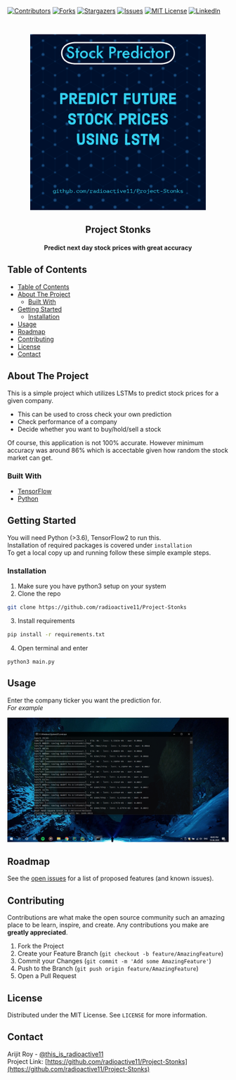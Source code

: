 [![Contributors][contributors-shield]][contributors-url] 
[![Forks][forks-shield]][forks-url]
[![Stargazers][stars-shield]][stars-url]
[![Issues][issues-shield]][issues-url]
[![MIT License][license-shield]][license-url]
[![LinkedIn][linkedin-shield]][linkedin-url]



<!-- PROJECT LOGO -->
<br />
<p align="center">
  <a href="https://github.com/othneildrew/Best-README-Template">
    <img src="images/post.png" alt="Logo" width="400" height="400">
  </a>

  <h2 align="center">Project Stonks</h>

  <h4 align="center">
  <p align="center">
    Predict next day stock prices with great accuracy
    </h4>
  </p>
</p>



<!-- TABLE OF CONTENTS -->
## Table of Contents

- [Table of Contents](#table-of-contents)
- [About The Project](#about-the-project)
  - [Built With](#built-with)
- [Getting Started](#getting-started)
  - [Installation](#installation)
- [Usage](#usage)
- [Roadmap](#roadmap)
- [Contributing](#contributing)
- [License](#license)
- [Contact](#contact)



<!-- ABOUT THE PROJECT -->
## About The Project


This is a simple project which utilizes LSTMs to predict stock prices for a given company.


* This can be used to cross check your own prediction
* Check performance of a company
* Decide whether you want to buy/hold/sell a stock

Of course, this application is not 100% accurate. However minimum accuracy was around 86% which is accectable given how random the stock market can get.


### Built With

* [TensorFlow](https://www.tensorflow.org/)
* [Python](https://www.python.org/)


<!-- GETTING STARTED -->
## Getting Started

You will need Python (>3.6), TensorFlow2 to run this. <br/>
Installation of required packages is covered under ```installation``` </br>
To get a local copy up and running follow these simple example steps.



### Installation

1. Make sure you have python3 setup on your system
2. Clone the repo
```sh
git clone https://github.com/radioactive11/Project-Stonks
```
3. Install requirements
```sh
pip install -r requirements.txt
```
4. Open terminal and enter
```
python3 main.py
```



<!-- USAGE EXAMPLES -->
## Usage

Enter the company ticker you want the prediction for.<br />
_For example_<br />

![product-screenshot]




<!-- ROADMAP -->
## Roadmap

See the [open issues](https://github.com/radioactive11/Project-Stonks/issues) for a list of proposed features (and known issues).



<!-- CONTRIBUTING -->
## Contributing

Contributions are what make the open source community such an amazing place to be learn, inspire, and create. Any contributions you make are **greatly appreciated**.

1. Fork the Project
2. Create your Feature Branch (`git checkout -b feature/AmazingFeature`)
3. Commit your Changes (`git commit -m 'Add some AmazingFeature'`)
4. Push to the Branch (`git push origin feature/AmazingFeature`)
5. Open a Pull Request



<!-- LICENSE -->
## License

Distributed under the MIT License. See `LICENSE` for more information.



<!-- CONTACT -->
## Contact

Arijit Roy - [@this_is_radioactive11](https://www.instagram.com/this_is_radioactive11/) <br />
Project Link: [https://github.com/radioactive11/Project-Stonks](https://github.com/radioactive11/Project-Stonks)





[contributors-shield]: https://img.shields.io/github/contributors/radioactive11/Project-Stonks.svg?style=flat-square
[contributors-url]: https://github.com/radioactive11/Project-Stonks/graphs/contributors
[forks-shield]: https://img.shields.io/github/forks/radioactive11/Project-Stonks.svg?style=flat-square
[forks-url]: https://github.com/radioactive11/Project-Stonks/network/members
[stars-shield]: https://img.shields.io/github/stars/radioactive11/Project-Stonks.svg?style=flat-square
[stars-url]: https://github.com/radioactive11/Project-Stonks/stargazers
[issues-shield]: https://img.shields.io/github/issues/radioactive11/Project-Stonks.svg?style=flat-square
[issues-url]: https://github.com/radioactive11/Project-Stonks/issues
[license-shield]: https://img.shields.io/github/license/radioactive11/Project-Stonks.svg?style=flat-square
[license-url]: https://github.com/radioactive11/Project-Stonks/blob/master/LICENSE.txt
[linkedin-shield]: https://img.shields.io/badge/-LinkedIn-black.svg?style=flat-square&logo=linkedin&colorB=555
[linkedin-url]: https://linkedin.com/in/arijit--roy
[product-screenshot]: images/screenshot.png
[product-post]: images/post.png
